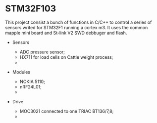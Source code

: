 # STM32F103

This project consist a bunch of functions in C/C++ to control a series of sensors writed for STM32F1 running a cortex m3. It uses the common mapple mini board and St-link V2 SWD debbuger and flash.

- Sensors
  + ADC pressure sensor;
  + HX711 for load cells on Cattle weight process;
  +

- Modules
  + NOKIA 5110;
  + nRF24L01;
  +

- Drive
  + MOC3021 connected to one TRIAC BT136/7,8;
  +

